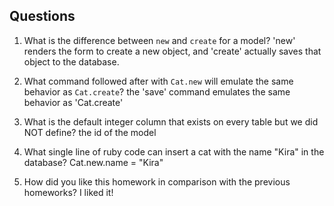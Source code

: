 ## Questions

1. What is the difference between `new` and `create` for a model?
    'new' renders the form to create a new object, and 'create' actually saves that object to the database.

2. What command followed after with `Cat.new` will emulate the same behavior as `Cat.create`?
    the 'save' command emulates the same behavior as 'Cat.create'

3. What is the default integer column that exists on every table but we did NOT define?
    the id of the model

4. What single line of ruby code can insert a cat with the name "Kira" in the database?
    Cat.new.name = "Kira"

5. How did you like this homework in comparison with the previous homeworks?
    I liked it!
